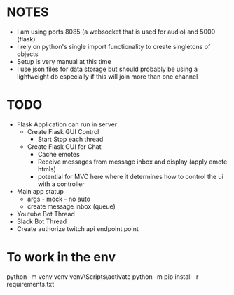 # NOTES
* I am using ports 8085 (a websocket that is used for audio) and 5000 (flask)
* I rely on python's single import functionality to create singletons of objects
* Setup is very manual at this time
* I use json files for data storage but should probably be using a lightweight db especially if this will join more than one channel

# TODO
* Flask Application can run in server
	* Create Flask GUI Control
		* Start Stop each thread
	* Create Flask GUI for Chat
		* Cache emotes
		* Receive messages from message inbox and display (apply emote htmls)
		* potential for MVC here where it determines how to control the ui with a controller
* Main app statup
    * args - mock - no auto
    * create message inbox (queue)
* Youtube Bot Thread
* Slack Bot Thread
* Create authorize twitch api endpoint point

# To work in the env
python -m venv venv
venv\Scripts\activate
python -m pip install -r requirements.txt
